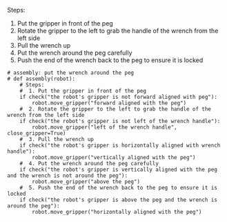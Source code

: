 

Steps:
1. Put the gripper in front of the peg
2. Rotate the gripper to the left to grab the handle of the wrench from the left side
3. Pull the wrench up
4. Put the wrench around the peg carefully
5. Push the end of the wrench back to the peg to ensure it is locked

```
# assembly: put the wrench around the peg
# def assembly(robot):
    # Steps:
    #  1. Put the gripper in front of the peg
    if check("the robot's gripper is not forward aligned with peg"):
        robot.move_gripper("forward aligned with the peg")
    #  2. Rotate the gripper to the left to grab the handle of the wrench from the left side
    if check("the robot's gripper is not left of the wrench handle"):
        robot.move_gripper("left of the wrench handle", close_gripper=True)
    #  3. Pull the wrench up
    if check("the robot's gripper is horizontally aligned with wrench handle"):
        robot.move_gripper("vertically aligned with the peg")
    #  4. Put the wrench around the peg carefully
    if check("the robot's gripper is vertically aligned with the peg and the wrench is not around the peg"):
        robot.move_gripper("above the peg")
    #  5. Push the end of the wrench back to the peg to ensure it is locked
    if check("the robot's gripper is above the peg and the wrench is around the peg"):
        robot.move_gripper("horizontally aligned with the peg")